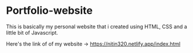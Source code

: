 # Portfolio-website


This is basically my personal website that i created using HTML, CSS and a little bit of Javascript.

Here's the link of of my website -> https://nitin320.netlify.app/index.html

